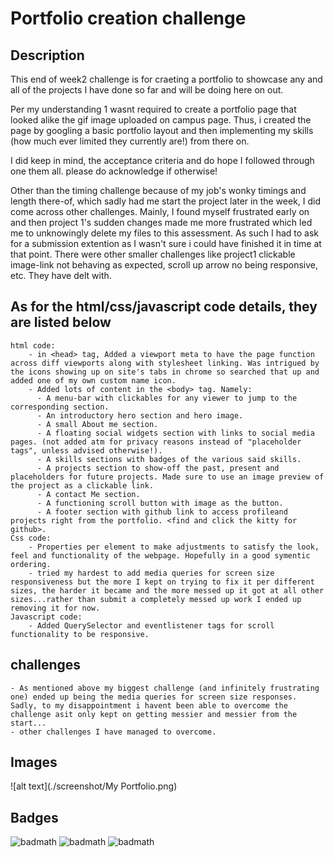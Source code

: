 # Portfolio creation challenge

## Description

This end of week2 challenge is for craeting a portfolio to showcase any and all of the projects I have done so far and will be doing here on out.

Per my understanding 1 wasnt required to create a portfolio page that looked alike the gif image uploaded on campus page. Thus, i created the page by googling a basic portfolio layout and then implementing my skills (how much ever limited they currently are!) from there on.

I did keep in mind, the acceptance criteria and do hope I followed through one them all. please do acknowledge if otherwise!

Other than the timing challenge because of my job's wonky timings and length there-of, which sadly had me start the project later in the week, I did come across other challenges. Mainly, I found myself frustrated early on and then project 1's sudden changes made me more frustrated which led me to unknowingly delete my files to this assessment. As such I had to ask for a submission extention as I wasn't sure i could have finished it in time at that point. There were other smaller challenges like project1 clickable image-link not behaving as expected,  scroll up arrow no being responsive, etc. They have delt with.

## As for the html/css/javascript code details, they are listed below

    html code:
        - in <head> tag, Added a viewport meta to have the page function across diff viewports along with stylesheet linking. Was intrigued by the icons showing up on site's tabs in chrome so searched that up and added one of my own custom name icon.
        - Added lots of content in the <body> tag. Namely:
          - A menu-bar with clickables for any viewer to jump to the corresponding section.
          - An introductory hero section and hero image.
          - A small About me section.
          - A floating social widgets section with links to social media pages. (not added atm for privacy reasons instead of "placeholder tags", unless advised otherwise!).
          - A skills sections with badges of the various said skills.
          - A projects section to show-off the past, present and placeholders for future projects. Made sure to use an image preview of the project as a clickable link.
          - A contact Me section.
          - A functioning scroll button with image as the button.
          - A footer section with github link to access profileand projects right from the portfolio. <find and click the kitty for github>.
    Css code:
        - Properties per element to make adjustments to satisfy the look, feel and functionality of the webpage. Hopefully in a good symentic ordering.
        - tried my hardest to add media queries for screen size responsiveness but the more I kept on trying to fix it per different sizes, the harder it became and the more messed up it got at all other sizes...rather than submit a completely messed up work I ended up removing it for now.
    Javascript code:
        - Added QuerySelector and eventlistener tags for scroll functionality to be responsive.

## challenges

    - As mentioned above my biggest challenge (and infinitely frustrating one) ended up being the media queries for screen size responses. Sadly, to my disappointment i havent been able to overcome the challenge asit only kept on getting messier and messier from the start...
    - other challenges I have managed to overcome.

## Images

![alt text](./screenshot/My Portfolio.png)

## Badges

![badmath](https://img.shields.io/badge/HTML-239120?style=for-the-badge&logo=html5&logoColor=white)
![badmath](https://img.shields.io/badge/CSS-Style-blue)
![badmath](https://img.shields.io/badge/JS-JavaScript-yellow)
